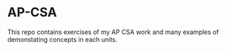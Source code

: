 # AP-CSA
This repo contains exercises of my AP CSA work and many examples of demonstating concepts in each units.
